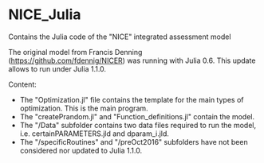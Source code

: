 # NICE_Julia
Contains the Julia code of the "NICE" integrated assessment model

The original model from Francis Denning (https://github.com/fdennig/NICER) was running with Julia 0.6. This update allows to run under Julia 1.1.0.

Content:
- The "Optimization.jl" file contains the template for the main types of optimization. This is the main program.
- The "createPrandom.jl" and "Function_definitions.jl" contain the model.
- The "/Data" subfolder contains two data files required to run the model, i.e. certainPARAMETERS.jld and dparam_i.jld.
- The "/specificRoutines" and "/preOct2016" subfolders have not been considered nor updated to Julia 1.1.0.

